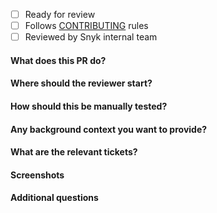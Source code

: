 - [ ] Ready for review
- [ ] Follows [CONTRIBUTING](https://github.com/snyk/snyk/blob/master/.github/CONTRIBUTING.md) rules
- [ ] Reviewed by Snyk internal team

#### What does this PR do?


#### Where should the reviewer start?


#### How should this be manually tested?


#### Any background context you want to provide?


#### What are the relevant tickets?


#### Screenshots


#### Additional questions
